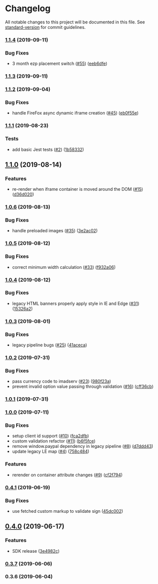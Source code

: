 # Changelog

All notable changes to this project will be documented in this file. See [standard-version](https://github.com/conventional-changelog/standard-version) for commit guidelines.

### [1.1.4](https://github.com/paypal/paypal-messaging-components/compare/v1.1.3...v1.1.4) (2019-09-11)

### Bug Fixes

-   3 month ezp placement switch ([#55](https://github.com/paypal/paypal-messaging-components/issues/55)) ([eeb6dfe](https://github.com/paypal/paypal-messaging-components/commit/eeb6dfe))

### [1.1.3](https://github.com/paypal/paypal-messaging-components/compare/v1.1.2...v1.1.3) (2019-09-11)

### [1.1.2](https://github.com/paypal/paypal-messaging-components/compare/v1.1.1...v1.1.2) (2019-09-04)

### Bug Fixes

-   handle FireFox async dynamic iframe creation ([#45](https://github.com/paypal/paypal-messaging-components/issues/45)) ([eb0f55e](https://github.com/paypal/paypal-messaging-components/commit/eb0f55e))

### [1.1.1](https://github.com/paypal/paypal-messaging-components/compare/v1.1.0...v1.1.1) (2019-08-23)

### Tests

-   add basic Jest tests ([#2](https://github.com/paypal/paypal-messaging-components/issues/2)) ([1b58332](https://github.com/paypal/paypal-messaging-components/commit/1b58332))

## [1.1.0](https://github.com/paypal/paypal-messaging-components/compare/v1.0.6...v1.1.0) (2019-08-14)

### Features

-   re-render when iframe container is moved around the DOM ([#15](https://github.com/paypal/paypal-messaging-components/issues/15)) ([d36d020](https://github.com/paypal/paypal-messaging-components/commit/d36d020))

### [1.0.6](https://github.com/paypal/paypal-messaging-components/compare/v1.0.5...v1.0.6) (2019-08-13)

### Bug Fixes

-   handle preloaded images ([#35](https://github.com/paypal/paypal-messaging-components/issues/35)) ([3e2ac02](https://github.com/paypal/paypal-messaging-components/commit/3e2ac02))

### [1.0.5](https://github.com/paypal/paypal-messaging-components/compare/v1.0.4...v1.0.5) (2019-08-12)

### Bug Fixes

-   correct minimum width calculation ([#33](https://github.com/paypal/paypal-messaging-components/issues/33)) ([f932a06](https://github.com/paypal/paypal-messaging-components/commit/f932a06))

### [1.0.4](https://github.com/paypal/paypal-messaging-components/compare/v1.0.3...v1.0.4) (2019-08-12)

### Bug Fixes

-   legacy HTML banners properly apply style in IE and Edge ([#31](https://github.com/paypal/paypal-messaging-components/issues/31)) ([15326a2](https://github.com/paypal/paypal-messaging-components/commit/15326a2))

### [1.0.3](https://github.com/paypal/paypal-messaging-components/compare/v1.0.2...v1.0.3) (2019-08-01)

### Bug Fixes

-   legacy pipeline bugs ([#25](https://github.com/paypal/paypal-messaging-components/issues/25)) ([41aceca](https://github.com/paypal/paypal-messaging-components/commit/41aceca))

### [1.0.2](https://github.com/paypal/paypal-messaging-components/compare/v1.0.0...v1.0.2) (2019-07-31)

### Bug Fixes

-   pass currency code to imadserv ([#23](https://github.com/paypal/paypal-messaging-components/issues/23)) ([980f23a](https://github.com/paypal/paypal-messaging-components/commit/980f23a))
-   prevent invalid option value passing through validation ([#16](https://github.com/paypal/paypal-messaging-components/issues/16)) ([cff36cb](https://github.com/paypal/paypal-messaging-components/commit/cff36cb))

### [1.0.1](https://github.com/paypal/paypal-messaging-components/compare/v1.0.0...v1.0.1) (2019-07-31)

### [1.0.0](https://github.com/paypal/paypal-messaging-components/compare/v0.4.1...v1.0.0) (2019-07-11)

### Bug Fixes

-   setup client id support ([#10](https://github.com/paypal/paypal-messaging-components/issues/10)) ([fca2dfb](https://github.com/paypal/paypal-messaging-components/commit/fca2dfb))
-   custom validation refactor ([#11](https://github.com/paypal/paypal-messaging-components/issues/11)) ([b6f5fce](https://github.com/paypal/paypal-messaging-components/commit/b6f5fce))
-   remove window.paypal dependency in legacy pipeline ([#8](https://github.com/paypal/paypal-messaging-components/issues/8)) ([d7ddd43](https://github.com/paypal/paypal-messaging-components/commit/d7ddd43))
-   update legacy LE map ([#4](https://github.com/paypal/paypal-messaging-components/issues/4)) ([758c484](https://github.com/paypal/paypal-messaging-components/commit/758c484))

### Features

-   rerender on container attribute changes ([#9](https://github.com/paypal/paypal-messaging-components/issues/9)) ([cf2f794](https://github.com/paypal/paypal-messaging-components/commit/cf2f794))

### [0.4.1](https://github.com/paypal/paypal-messaging-components/compare/v0.4.0...v0.4.1) (2019-06-19)

### Bug Fixes

-   use fetched custom markup to validate sign ([45dc002](https://github.com/paypal/paypal-messaging-components/commit/45dc002))

## [0.4.0](https://github.com/paypal/paypal-messaging-components/compare/v0.3.7...v0.4.0) (2019-06-17)

### Features

-   SDK release ([3e4982c](https://github.com/paypal/paypal-messaging-components/commit/3e4982c))

### [0.3.7](https://github.com/paypal/paypal-messaging-components/compare/v0.3.6...v0.3.7) (2019-06-06)

### 0.3.6 (2019-06-04)
